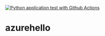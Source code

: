 [![Python application test with Github Actions](https://github.com/wishnuputra/azurehello/actions/workflows/main.yml/badge.svg)](https://github.com/wishnuputra/azurehello/actions/workflows/main.yml)
# azurehello
